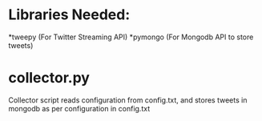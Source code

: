 # Libraries Needed:
  *tweepy (For Twitter Streaming API) 
  *pymongo (For Mongodb API to store tweets)

# collector.py

Collector script reads configuration from config.txt, and stores tweets in mongodb as per configuration in config.txt
